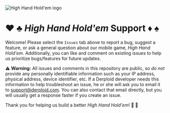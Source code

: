 ![High Hand Hold'em logo](https://github.com/DerploidEntertainment/HighHandHoldem/blob/master/HighHandHoldem/Assets/HighHandHoldem/app-icons/default-icon-256.png)

# :hearts: :clubs: _High Hand Hold'em_ Support :diamonds: :spades:

Welcome! Please select the `Issues` tab above to report a bug, suggest a feature, or ask a general question about our mobile game, _High Hand Hold'em_. Additionally, you can like and comment on existing issues to help us prioritize bugs/features for future updates.

:warning: **Warning:** All issues and comments in this repository are public, so _do not_ provide any personally identifiable information such as your IP address, physical address, device identifier, etc. If a Derploid developer needs this information to help troubleshoot an issue, he or she will ask you to email it to [support@derploid.com](mailto:support@derploid.com). You can also contact that email directly, but you will usually get a response faster if you create an issue.

Thank you for helping us build a better _High Hand Hold'em_! :pray: :hugs: 
